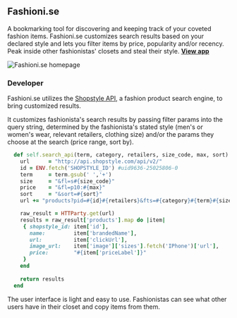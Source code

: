 ## Fashioni.se

A bookmarking tool for discovering and keeping track of your coveted fashion items.
Fashioni.se customizes search results based on your declared style and lets you filter items by price, popularity and/or recency. Peak inside other fashionistas' closets and steal their style. **[View app](http://fashionize.herokuapp.com/)**

![Fashioni.se homepage](http://nessanguyen.comze.com/file/screenshot.png "Fashioni.se homepage")

### Developer
Fashioni.se utilizes the [Shopstyle API](http://shopsense.shopstyle.com/shopsense/28044754, "Shopstyle API"), a fashion product search engine, to bring customized results.   

It customizes fashionista's search results by passing filter params into the query string, determined by the fashionista's stated style (men's or women's wear, relevant retailers, clothing size) and/or the params they choose at the search (price range, sort by). 

```ruby
  def self.search_api(term, category, retailers, size_code, max, sort)
    url      = "http://api.shopstyle.com/api/v2/"
    id = ENV.fetch('SHOPSTYLE_ID') #uid9636-25025806-0
    term     = term.gsub(' ','+')
    size     = "&fl=s#{size_code}"
    price    = "&fl=p10:#{max}"
    sort     = "&sort=#{sort}" 
    url += "products?pid=#{id}#{retailers}&fts=#{category}#{term}#{size}#{price}"

    raw_result = HTTParty.get(url)
    results = raw_result['products'].map do |item|
     { shopstyle_id: item['id'],
       name:         item['brandedName'], 
       url:          item['clickUrl'], 
       image_url:    item['image']['sizes'].fetch('IPhone')['url'],
       price:        "#{item['priceLabel']}"
     }
    end
    
    return results
  end    
```    

The user interface is light and easy to use. Fashionistas can see what other users have in their closet and copy items from them.
